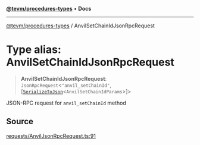 [**@tevm/procedures-types**](../README.md) • **Docs**

***

[@tevm/procedures-types](../globals.md) / AnvilSetChainIdJsonRpcRequest

# Type alias: AnvilSetChainIdJsonRpcRequest

> **AnvilSetChainIdJsonRpcRequest**: `JsonRpcRequest`\<`"anvil_setChainId"`, [[`SerializeToJson`](SerializeToJson.md)\<`AnvilSetChainIdParams`\>]\>

JSON-RPC request for `anvil_setChainId` method

## Source

[requests/AnvilJsonRpcRequest.ts:91](https://github.com/evmts/tevm-monorepo/blob/main/packages/procedures-types/src/requests/AnvilJsonRpcRequest.ts#L91)
